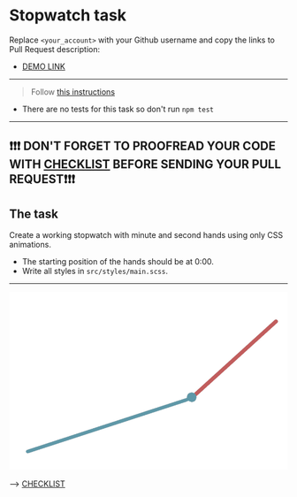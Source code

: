 # Stopwatch task

Replace `<your_account>` with your Github username and copy the links to Pull Request description:

- [DEMO LINK](https://bogdana18.github.io/layout_stop-watch/)

---

> Follow [this instructions](https://github.com/mate-academy/layout_task-guideline#how-to-solve-the-layout-tasks-on-github)

- There are no tests for this task so don't run `npm test`

---

## ❗️❗️❗️ DON'T FORGET TO PROOFREAD YOUR CODE WITH [CHECKLIST](https://github.com/mate-academy/layout_stop-watch/blob/master/checklist.md) BEFORE SENDING YOUR PULL REQUEST❗️❗️❗️

## The task

Create a working stopwatch with minute and second hands using only CSS animations.

- The starting position of the hands should be at 0:00.
- Write all styles in `src/styles/main.scss`.

---

![demo](stopwatch.png)

--> [CHECKLIST](https://github.com/mate-academy/layout_stop-watch/blob/master/checklist.md)
